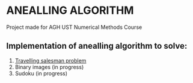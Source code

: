 # ANEALLING ALGORITHM

Project made for AGH UST Numerical Methods Course

## Implementation of anealling algorithm to solve:
1. [Travelling salesman problem]()
2. Binary images (in progress)
3. Sudoku (in progress)
